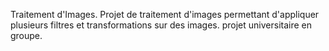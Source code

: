 Traitement d'Images.
Projet de traitement d'images permettant d'appliquer plusieurs filtres et transformations sur des images.
projet universitaire en groupe.
